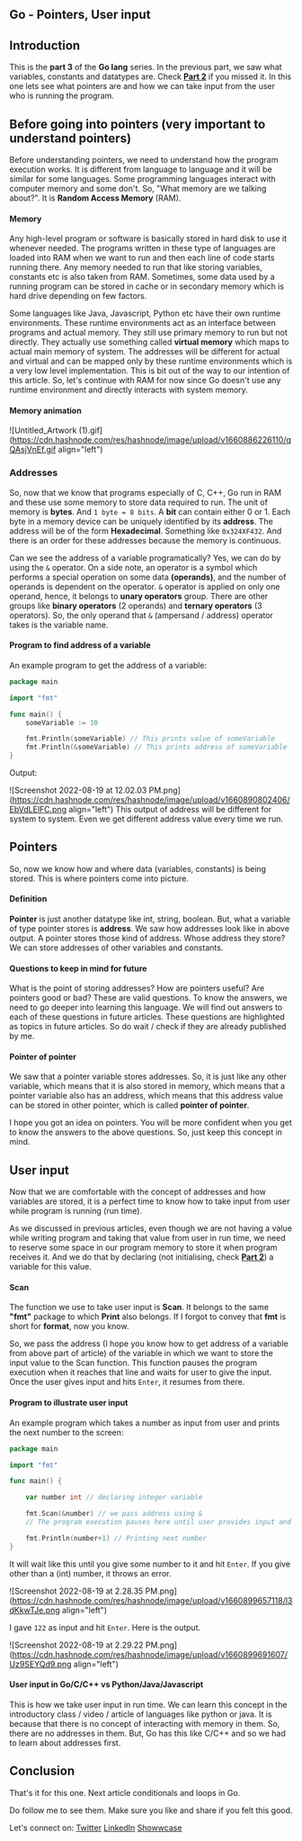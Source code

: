 ## Go - Pointers, User input

## Introduction

This is the **part 3** of the **Go lang** series. In the previous part, we saw what variables, constants and datatypes are. Check **[Part 2](https://vchiranjeeviak.hashnode.dev/go-variables-constants-and-datatypes)** if you missed it. In this one lets see what pointers are and how we can take input from the user who is running the program.

## Before going into pointers (very important to understand pointers)

Before understanding pointers, we need to understand how the program execution works. It is different from language to language and it will be similar for some languages. Some programming languages interact with computer memory and some don't. So, "What memory are we talking about?". It is **Random Access Memory** (RAM).

#### Memory

Any high-level program or software is basically stored in hard disk to use it whenever needed. The programs written in these type of languages are loaded into RAM when we want to run and then each line of code starts running there. Any memory needed to run that like storing variables, constants etc is also taken from RAM. Sometimes, some data used by a running program can be stored in cache or in secondary memory which is hard drive depending on few factors.

Some languages like Java, Javascript, Python etc have their own runtime environments. These runtime environments act as an interface between programs and actual memory. They still use primary memory to run but not directly. They actually use something called **virtual memory** which maps to actual main memory of system. The addresses will be different for actual and virtual and can be mapped only by these runtime environments which is a very low level implementation. This is bit out of the way to our intention of this article. So, let's continue with RAM for now since Go doesn't use any runtime environment and directly interacts with system memory.

#### Memory animation

![Untitled_Artwork (1).gif](https://cdn.hashnode.com/res/hashnode/image/upload/v1660886226110/qQAsjVnEf.gif align="left")

### Addresses

So, now that we know that programs especially of C, C++, Go run in RAM and these use some memory to store data required to run. The unit of memory is **bytes**. And `1 byte = 8 bits`. A **bit** can contain either 0 or 1. Each byte in a memory device can be uniquely identified by its **address**. The address will be of the form **Hexadecimal**. Something like `0x324XF432`. And there is an order for these addresses because the memory is continuous.

Can we see the address of a variable programatically? Yes, we can do by using the `&` operator. On a side note, an operator is a symbol which performs a special operation on some data **(operands)**, and the number of operands is dependent on the operator. `&` operator is applied on only one operand, hence, it belongs to **unary operators** group. There are other groups like **binary operators** (2 operands) and **ternary operators** (3 operators). So, the only operand that `&` (ampersand / address) operator takes is the variable name.

#### Program to find address of a variable

An example program to get the address of a variable:

```go
package main

import "fmt"

func main() {
    someVariable := 10

    fmt.Println(someVariable) // This prints value of someVariable
    fmt.Println(&someVariable) // This prints address of someVariable
}
```
Output:

![Screenshot 2022-08-19 at 12.02.03 PM.png](https://cdn.hashnode.com/res/hashnode/image/upload/v1660890802406/EbVdLElFC.png align="left")
This output of address will be different for system to system. Even we get different address value every time we run. 

## Pointers

So, now we know how and where data (variables, constants) is being stored. This is where pointers come into picture.

#### Definition

**Pointer** is just another datatype like int, string, boolean. But, what a variable of type pointer stores is **address**. We saw how addresses look like in above output. A pointer stores those kind of address. Whose address they store? We can store addresses of other variables and constants.

#### Questions to keep in mind for future

What is the point of storing addresses? How are pointers useful? Are pointers good or bad? These are valid questions. To know the answers, we need to go deeper into learning this language. We will find out answers to each of these questions in future articles. These questions are highlighted as topics in future articles. So do wait / check if they are already published by me.

#### Pointer of pointer

We saw that a pointer variable stores addresses. So, it is just like any other variable, which means that it is also stored in memory, which means that a pointer variable also has an address, which means that this address value can be stored in other pointer, which is called **pointer of pointer**.

I hope you got an idea on pointers. You will be more confident when you get to know the answers to the above questions. So, just keep this concept in mind.

## User input

Now that we are comfortable with the concept of addresses and how variables are stored, it is a perfect time to know how to take input from user while program is running (run time).

As we discussed in previous articles, even though we are not having a value while writing program and taking that value from user in run time, we need to reserve some space in our program memory to store it when program receives it. And we do that by declaring (not initialising, check **[Part 2](https://vchiranjeeviak.hashnode.dev/go-variables-constants-and-datatypes)**) a variable for this value.

#### Scan

The function we use to take user input is **Scan**. It belongs to the same **"fmt"** package to which **Print** also belongs. If I forgot to convey that **fmt** is short for **format**, now you know.

So, we pass the address (I hope you know how to get address of a variable from above part of article) of the variable in which we want to store the input value to the Scan function. This function pauses the program execution when it reaches that line and waits for user to give the input. Once the user gives input and hits `Enter`, it resumes from there.

#### Program to illustrate user input

An example program which takes a number as input from user and prints the next number to the screen:

```go
package main

import "fmt"

func main() {

    var number int // declaring integer variable

    fmt.Scan(&number) // we pass address using &
    // The program execution pauses here until user provides input and hits enter

    fmt.Println(number+1) // Printing next number
}
```
It will wait like this until you give some number to it and hit `Enter`. If you give other than a (int) number, it throws an error.

![Screenshot 2022-08-19 at 2.28.35 PM.png](https://cdn.hashnode.com/res/hashnode/image/upload/v1660899657118/l3dKkwTJe.png align="left")

I gave `122` as input and hit `Enter`. Here is the output.

![Screenshot 2022-08-19 at 2.29.22 PM.png](https://cdn.hashnode.com/res/hashnode/image/upload/v1660899691607/Uz9SEYQd9.png align="left")

#### User input in Go/C/C++ vs Python/Java/Javascript

This is how we take user input in run time. We can learn this concept in the introductory class / video / article of languages like python or java. It is because that there is no concept of interacting with memory in them. So, there are no addresses in them. But, Go has this like C/C++ and so we had to learn about addresses first.

## Conclusion

That's it for this one. Next article conditionals and loops in Go.

Do follow me to see them. Make sure you like and share if you felt this good.

Let's connect on: [Twitter](https://twitter.com/VChiranjeeviAK) [LinkedIn](https://www.linkedin.com/in/chiranjeevi-tirunagari/) [Showwcase](https://www.showwcase.com/vchiranjeeviak)